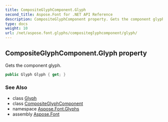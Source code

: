 ```yaml
---
title: CompositeGlyphComponent.Glyph
second_title: Aspose.Font for .NET API Reference
description: CompositeGlyphComponent property. Gets the component glyph
type: docs
weight: 10
url: /net/aspose.font.glyphs/compositeglyphcomponent/glyph/
---
```

## CompositeGlyphComponent.Glyph property

Gets the component glyph.

```csharp
public Glyph Glyph { get; }
```

### See Also

* class [Glyph](../../glyph/)
* class [CompositeGlyphComponent](../)
* namespace [Aspose.Font.Glyphs](../../../aspose.font.glyphs/)
* assembly [Aspose.Font](../../../)


